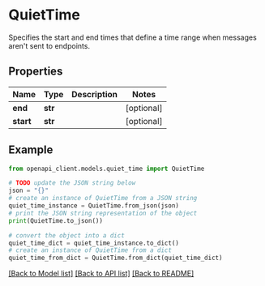 # QuietTime

Specifies the start and end times that define a time range when messages aren't sent to endpoints.

## Properties

Name | Type | Description | Notes
------------ | ------------- | ------------- | -------------
**end** | **str** |  | [optional] 
**start** | **str** |  | [optional] 

## Example

```python
from openapi_client.models.quiet_time import QuietTime

# TODO update the JSON string below
json = "{}"
# create an instance of QuietTime from a JSON string
quiet_time_instance = QuietTime.from_json(json)
# print the JSON string representation of the object
print(QuietTime.to_json())

# convert the object into a dict
quiet_time_dict = quiet_time_instance.to_dict()
# create an instance of QuietTime from a dict
quiet_time_from_dict = QuietTime.from_dict(quiet_time_dict)
```
[[Back to Model list]](../README.md#documentation-for-models) [[Back to API list]](../README.md#documentation-for-api-endpoints) [[Back to README]](../README.md)


